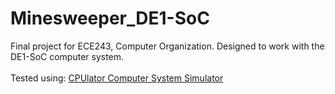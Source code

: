 # Minesweeper_DE1-SoC
Final project for ECE243, Computer Organization. Designed to work with the DE1-SoC computer system. <br>
<br>Tested using: [CPUlator Computer System Simulator](https://cpulator.01xz.net/?sys=arm-de1soc)
